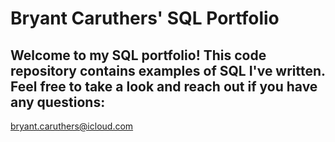 # Bryant Caruthers' SQL Portfolio

## Welcome to my SQL portfolio! This code repository contains examples of SQL I've written. Feel free to take a look and reach out if you have any questions:
bryant.caruthers@icloud.com

